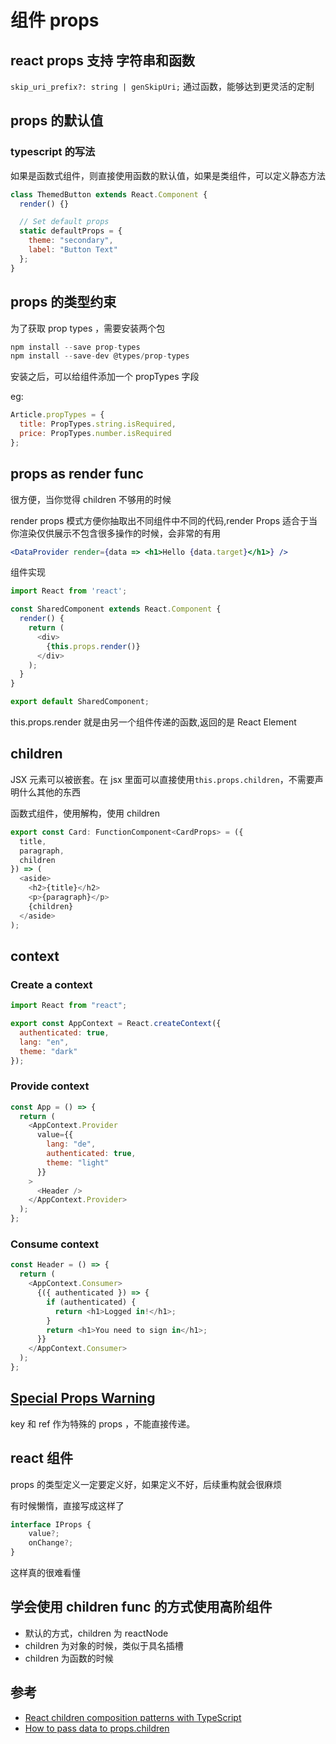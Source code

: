 # 组件 props

## react props 支持 字符串和函数

`skip_uri_prefix?: string | genSkipUri;` 通过函数，能够达到更灵活的定制

## props 的默认值

### typescript 的写法

如果是函数式组件，则直接使用函数的默认值，如果是类组件，可以定义静态方法

```js
class ThemedButton extends React.Component {
  render() {}

  // Set default props
  static defaultProps = {
    theme: "secondary",
    label: "Button Text"
  };
}
```

## props 的类型约束

为了获取 prop types ，需要安装两个包

```js
npm install --save prop-types
npm install --save-dev @types/prop-types
```

安装之后，可以给组件添加一个 propTypes 字段

eg:

```js
Article.propTypes = {
  title: PropTypes.string.isRequired,
  price: PropTypes.number.isRequired
};
```

## props as render func

很方便，当你觉得 children 不够用的时候

render props 模式方便你抽取出不同组件中不同的代码,render Props 适合于当你渲染仅供展示不包含很多操作的时候，会非常的有用

```jsx
<DataProvider render={data => <h1>Hello {data.target}</h1>} />
```

组件实现

```js
import React from 'react';

const SharedComponent extends React.Component {
  render() {
    return (
      <div>
        {this.props.render()}
      </div>
    );
  }
}

export default SharedComponent;
```

this.props.render 就是由另一个组件传递的函数,返回的是 React Element

## children

JSX 元素可以被嵌套。在 jsx 里面可以直接使用`this.props.children`，不需要声明什么其他的东西

函数式组件，使用解构，使用 children

```js
export const Card: FunctionComponent<CardProps> = ({
  title,
  paragraph,
  children
}) => (
  <aside>
    <h2>{title}</h2>
    <p>{paragraph}</p>
    {children}
  </aside>
);
```

## context

### Create a context

```js
import React from "react";

export const AppContext = React.createContext({
  authenticated: true,
  lang: "en",
  theme: "dark"
});
```

### Provide context

```js
const App = () => {
  return (
    <AppContext.Provider
      value={{
        lang: "de",
        authenticated: true,
        theme: "light"
      }}
    >
      <Header />
    </AppContext.Provider>
  );
};
```

### Consume context

```js
const Header = () => {
  return (
    <AppContext.Consumer>
      {({ authenticated }) => {
        if (authenticated) {
          return <h1>Logged in!</h1>;
        }
        return <h1>You need to sign in</h1>;
      }}
    </AppContext.Consumer>
  );
};
```

## [Special Props Warning](https://reactjs.org/warnings/special-props.html)

key 和 ref 作为特殊的 props ，不能直接传递。

## react 组件

props 的类型定义一定要定义好，如果定义不好，后续重构就会很麻烦

有时候懒惰，直接写成这样了

```js
interface IProps {
    value?;
    onChange?;
}
```

这样真的很难看懂

## 学会使用 children func 的方式使用高阶组件

- 默认的方式，children 为 reactNode
- children 为对象的时候，类似于具名插槽
- children 为函数的时候

## 参考

- [React children composition patterns with TypeScript](https://medium.com/@martin_hotell/react-children-composition-patterns-with-typescript-56dfc8923c64)
- [How to pass data to props.children](https://frontarm.com/james-k-nelson/passing-data-props-children/)
